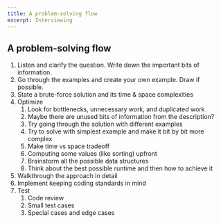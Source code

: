 ```yaml
---
title: A problem-solving flow
excerpt: Interviewing
---
```


## A problem-solving flow

1. Listen and clarify the question. Write down the important bits of information.
2. Go through the examples and create your own example. Draw if possible.
3. State a brute-force solution and its time & space complexities
4. Optimize
   1. Look for bottlenecks, unnecessary work, and duplicated work
   2. Maybe there are unused bits of information from the description?
   3. Try going through the solution with different examples
   4. Try to solve with simplest example and make it bit by bit more complex
   5. Make time vs space tradeoff
   6. Computing some values (like sorting) upfront
   7. Brainstorm all the possible data structures
   8. Think about the best possible runtime and then how to achieve it
5. Walkthrough the approach in detail
6. Implement keeping coding standards in mind
7. Test
   1. Code review
   2. Small test cases
   3. Special cases and edge cases